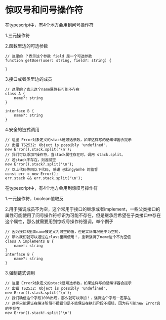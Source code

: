 # 惊叹号和问号操作符

在typescript中，有4个地方会用到问号操作符

1.三元操作符

2.函数里边的可选参数

```
// 这里的 ？表示这个参数 field 是一个可选参数
function getUser(user: string, field?: string) {
    
}
```

3.接口或者类里边的成员

```
// 这里的？表示这个name属性有可能不存在
class A {
    name?: string
}
  
interface B {
    name?: string
}
```

4.安全的链式调用

```
// 这里 Error对象定义的stack是可选参数，如果这样写的话编译器会提示
// 出错 TS2532: Object is possibly 'undefined'.
new Error().stack.split('\n');
// 我们可以添加?操作符，当stack属性存在时，调用 stack.split。
// 若stack不存在，则返回空
new Error().stack?.split('\n');
// 以上代码等同以下代码, 感谢 @dingyanhe 的监督
const err = new Error();
err.stack && err.stack.split('\n');
```

在typescript中，有4个地方会用到惊叹号操作符

1.一元操作符，boolean值取反

2.用于强调成员不为空，这个常用于接口的继承或者implement，一些父类接口的属性可能使用了问号操作符标识为可能不存在，但是继承后希望在子类接口中存在这个属性，那么就需要用到惊叹号操作符强调，举个例子

```
// 因为接口B里面name被定义为可空的值，但是实际情况是不为空的，
// 那么我们就可以通过在class里面使用！，重新强调了name这个不为空值
class A implements B {
    name!: string
}
interface B {
    name?: string
}
```

3.强制链式调用

```
// 这里 Error对象定义的stack是可选参数，如果这样写的话编译器会提示
// 出错 TS2532: Object is possibly 'undefined'.
new Error().stack.split('\n');
// 我们确信这个字段100%出现，那么就可以添加！，强调这个字段一定存在
// 这样只能保证在编译阶段不报错但是不能保证在执行阶段不报错，因为有可能new Error真的不存在
new Error().stack!.split('\n')
```